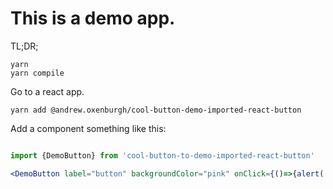 # This is a demo app.


TL;DR;

```
yarn
yarn compile
```

Go to a react app.

`yarn add @andrew.oxenburgh/cool-button-demo-imported-react-button`

Add a component something like this:

```jsx

import {DemoButton} from 'cool-button-to-demo-imported-react-button'

<DemoButton label="button" backgroundColor="pink" onClick={()=>{alert('clicked')}}/>
```
